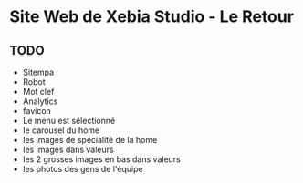Site Web de Xebia Studio - Le Retour
====================================



TODO
----

 * Sitempa
 * Robot
 * Mot clef
 * Analytics
 * favicon
 * Le menu est sélectionné
 * le carousel du home
 * les images de spécialité de la home
 * les images dans valeurs
 * les 2 grosses images en bas dans valeurs
 * les photos des gens de l'équipe